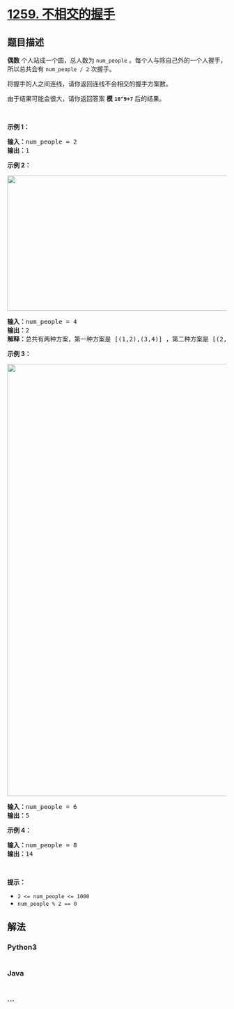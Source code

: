 # [1259. 不相交的握手](https://leetcode-cn.com/problems/handshakes-that-dont-cross)



## 题目描述

<!-- 这里写题目描述 -->

<p><strong>偶数</strong>&nbsp;个人站成一个圆，总人数为&nbsp;<code>num_people</code>&nbsp;。每个人与除自己外的一个人握手，所以总共会有&nbsp;<code>num_people / 2</code>&nbsp;次握手。</p>

<p>将握手的人之间连线，请你返回连线不会相交的握手方案数。</p>

<p>由于结果可能会很大，请你返回答案 <strong>模</strong>&nbsp;<strong><code>10^9+7</code></strong>&nbsp;后的结果。</p>

<p>&nbsp;</p>

<p><strong>示例 1：</strong></p>

<pre><strong>输入：</strong>num_people = 2
<strong>输出：</strong>1
</pre>

<p><strong>示例 2：</strong></p>

<p><img alt="" src="https://assets.leetcode-cn.com/aliyun-lc-upload/uploads/2019/11/16/5125_example_2.png" style="height: 311px; width: 651px;"></p>

<pre><strong>输入：</strong>num_people = 4
<strong>输出：</strong>2
<strong>解释：</strong>总共有两种方案，第一种方案是 [(1,2),(3,4)] ，第二种方案是 [(2,3),(4,1)] 。
</pre>

<p><strong>示例 3：</strong></p>

<p><img alt="" src="https://assets.leetcode-cn.com/aliyun-lc-upload/uploads/2019/11/16/5125_example_3.png" style="height: 992px; width: 664px;"></p>

<pre><strong>输入：</strong>num_people = 6
<strong>输出：</strong>5
</pre>

<p><strong>示例 4：</strong></p>

<pre><strong>输入：</strong>num_people = 8
<strong>输出：</strong>14
</pre>

<p>&nbsp;</p>

<p><strong>提示：</strong></p>

<ul>
	<li><code>2 &lt;= num_people &lt;= 1000</code></li>
	<li><code>num_people % 2 == 0</code></li>
</ul>


## 解法

<!-- 这里可写通用的实现逻辑 -->

<!-- tabs:start -->

### **Python3**

<!-- 这里可写当前语言的特殊实现逻辑 -->

```python

```

### **Java**

<!-- 这里可写当前语言的特殊实现逻辑 -->

```java

```

### **...**

```

```

<!-- tabs:end -->
